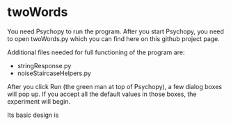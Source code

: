 # twoWords
You need Psychopy to run the program.
After you start Psychopy, you need to open
twoWords.py which you can find here on this github project page.

Additional files needed for full functioning of the program are:
* stringResponse.py
* noiseStaircaseHelpers.py

After you click Run (the green man at top of Psychopy), a few dialog boxes will pop up. If you accept all the default values in those boxes, the experiment will begin.

Its basic design is 
